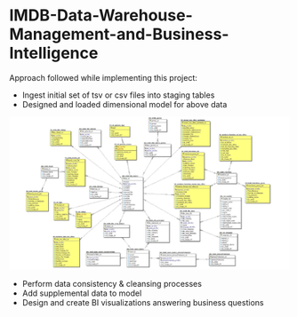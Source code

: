 # IMDB-Data-Warehouse-Management-and-Business-Intelligence


Approach followed while implementing this project:

 - Ingest initial set of tsv or csv files into staging tables
 - Designed and loaded dimensional model for above data
 
 ![Image](DimensionalModel.PNG)
 
 - Perform data consistency & cleansing processes
 - Add supplemental data to model
 - Design and create BI visualizations answering business questions
 
 
